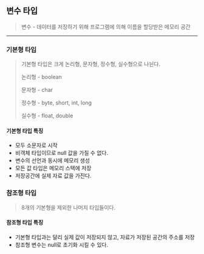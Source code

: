 ## 변수 타입

> 변수 - 데이터를 저장하기 위해 프로그램에 의해 이름을 할당받은 메모리 공간

-----

### 기본형 타입

> 기본형 타입은 크게 논리형, 문자형, 정수형, 실수형으로 나뉜다.
>
> 논리형 - boolean
>
> 문자형 - char
>
> 정수형 - byte, short, int, long
>
> 실수형 - float, double

#### 기본형 타입 특징

* 모두 소문자로 시작
* 비객체 타입이므로 null 값을 가질 수 없다.
* 변수의 선언과 동시에 메모리 생성
* 모든 값 타입은 메모리 스택에 저장
* 저장공간에 실제 자료 값을 가진다.

### 참조형 타입

> 8개의 기본형을 제외한 나머지 타입들이다.

#### 참조형 타입 특징

* 기본형 타입과는 달리 실제 값이 저장되지 않고, 자료가 저장된 공간의 주소를 저장
* 참조형 변수는 null로 초기화 시킬 수 있다.

